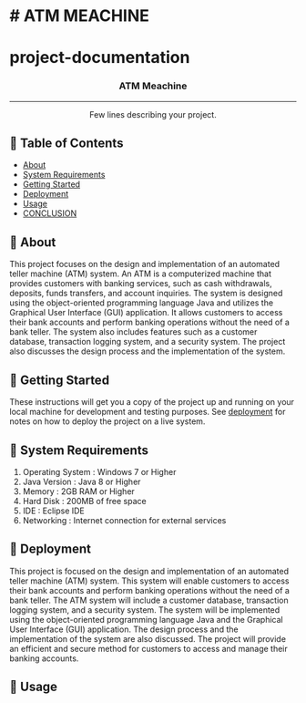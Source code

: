 # # ATM MEACHINE

# project-documentation



<h3 align="center">ATM Meachine</h3>

---
<p align="center"> Few lines describing your project.
    <br> 
</p>

## 🎉 Table of Contents
- [About](#about)
-  [System Requirements](#systemrequirements)
- [Getting Started](#getting_started)
- [Deployment](#deployment)
- [Usage](#usage)
- [CONCLUSION](#conclusion)







## 🎉 About <a name = "about"></a>
This project focuses on the design and implementation of an automated teller machine (ATM) system. An ATM is a computerized machine that provides customers 
with banking services, such as cash withdrawals, deposits, funds transfers, and account inquiries. The system is designed using the object-oriented programming 
language Java and utilizes the Graphical User Interface (GUI) application. It allows customers to access their bank accounts and perform banking operations 
without the need of a bank teller. The system also includes features such as a customer database, transaction logging system, and a security system. The project 
also discusses the design process and the implementation of the system.

## 🎉 Getting Started <a name = "getting_started"></a>
These instructions will get you a copy of the project up and running on your local machine for development and testing purposes. See [deployment](#deployment) for notes on how to deploy the project on a live system.

## 🎉 System Requirements<a name = "systemrequirements"></a>
1. Operating System : Windows 7 or Higher
2. Java Version : Java 8 or Higher
3. Memory : 2GB RAM or Higher
4. Hard Disk : 200MB of free space
5. IDE : Eclipse IDE 
6. Networking : Internet connection for external services 

## 🎉 Deployment <a name = "deployment"></a>
This project is focused on the design and implementation of an automated teller machine (ATM) system. This system will enable customers to access their bank 
accounts and perform banking operations without the need of a bank teller. The ATM system will include a customer database, transaction logging system, and a 
security system. The system will be implemented using the object-oriented programming language Java and the Graphical User Interface (GUI) application. The 
design process and the implementation of the system are also discussed. The project will provide an efficient and secure method for customers to access and 
manage their banking accounts.

##   🎉 Usage <a name="usage"></a>
